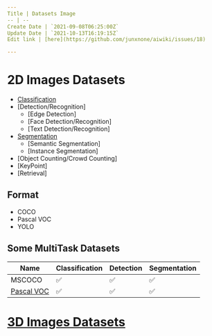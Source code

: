 ```yaml
---
Title | Datasets Image
-- | --
Create Date | `2021-09-08T06:25:00Z`
Update Date | `2021-10-13T16:19:15Z`
Edit link | [here](https://github.com/junxnone/aiwiki/issues/18)

---
```

# 2D Images Datasets

- [Classification](./Datasets_Image_Classification)
- [Detection/Recognition]
  - [Edge Detection]
  - [Face Detection/Recognition]
  - [Text Detection/Recognition]
- [Segmentation](/Datasets_Image_Segmentation)
  - [Semantic Segmentation]
  - [Instance Segmentation]
- [Object Counting/Crowd Counting]
- [KeyPoint]
- [Retrieval]

## Format
- COCO
- Pascal VOC
- YOLO


## Some MultiTask Datasets

Name | Classification | Detection | Segmentation
-- | -- | -- | --
MSCOCO | ✅ | ✅ | ✅ |
[Pascal VOC](/Datasets_Image_PascalVOC) |  ✅ | ✅ | ✅ |


# [3D Images Datasets](/Datasets_Image_3D)
